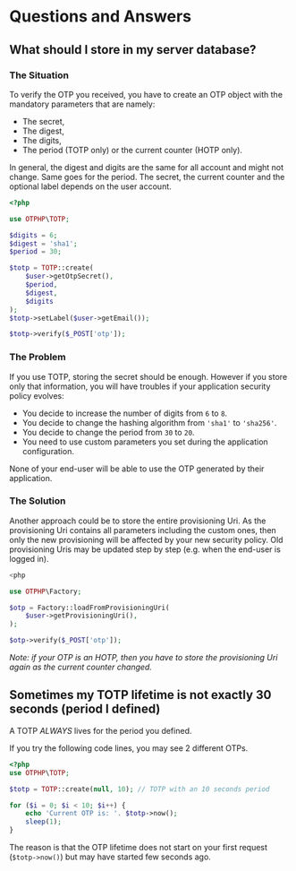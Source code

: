 # Questions and Answers

## What should I store in my server database?

### The Situation

To verify the OTP you received, you have to create an OTP object with the mandatory parameters that are namely:

* The secret,
* The digest,
* The digits,
* The period (TOTP only) or the current counter (HOTP only).

In general, the digest and digits are the same for all account and might not change.
Same goes for the period.
The secret, the current counter and the optional label depends on the user account.

```php
<?php

use OTPHP\TOTP;

$digits = 6;
$digest = 'sha1';
$period = 30;

$totp = TOTP::create(
    $user->getOtpSecret(),
    $period,
    $digest,
    $digits
);
$totp->setLabel($user->getEmail());

$totp->verify($_POST['otp']);
```

### The Problem

If you use TOTP, storing the secret should be enough. However if you store only that information, you will have troubles if your application security policy evolves:

* You decide to increase the number of digits from `6` to `8`.
* You decide to change the hashing algorithm from `'sha1'` to `'sha256'`.
* You decide to change the period from `30` to `20`.
* You need to use custom parameters you set during the application configuration.

None of your end-user will be able to use the OTP generated by their application.

### The Solution

Another approach could be to store the entire provisioning Uri.
As the provisioning Uri contains all parameters including the custom ones, then only the new provisioning will be affected by your new security policy.
Old provisioning Uris may be updated step by step (e.g. when the end-user is logged in).

```php
<php

use OTPHP\Factory;

$otp = Factory::loadFromProvisioningUri(
    $user->getProvisioningUri(),
);

$otp->verify($_POST['otp']);
```

*Note: if your OTP is an HOTP, then you have to store the provisioning Uri again as the current counter changed.*

## Sometimes my TOTP lifetime is not exactly 30 seconds (period I defined)

A TOTP _ALWAYS_ lives for the period you defined.

If you try the following code lines, you may see 2 different OTPs.

```php
<?php
use OTPHP\TOTP;

$totp = TOTP::create(null, 10); // TOTP with an 10 seconds period

for ($i = 0; $i < 10; $i++) {
    echo 'Current OTP is: '. $totp->now();
    sleep(1);
}
```

The reason is that the OTP lifetime does not start on your first request (`$totp->now()`)
but may have started few seconds ago.
